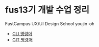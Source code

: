 # fus13기 개발 수업 정리
FastCampus UX/UI Design School
youjin-oh
* [CLI 명령어](md/CLI.md)
* [GIT 명령어](md/GIT.md)